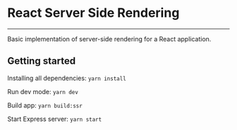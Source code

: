 # React Server Side Rendering

------

Basic implementation of server-side rendering for a React application.

## Getting started 

Installing all dependencies: `yarn install`

Run dev mode: `yarn dev`

Build app: `yarn build:ssr`

Start Express server: `yarn start`

